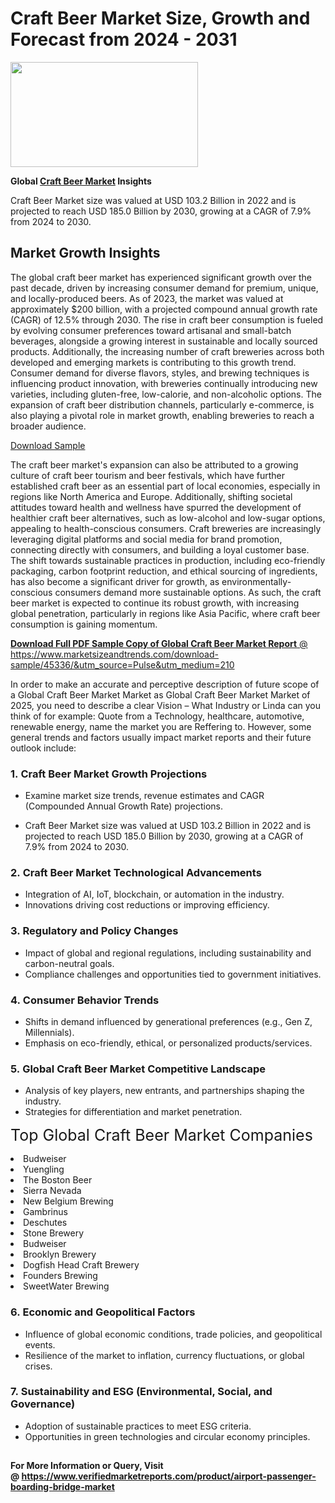 <H1>Craft Beer Market Size, Growth and Forecast from 2024 - 2031</H1><img class="aligncenter size-medium wp-image-584254" src="https://thirdeyenews.in/wp-content/uploads/2024/09/Global-Market-Research-300x168.jpeg" alt="" width="300" height="168" /><p><strong>Global&nbsp;<a href="https://www.marketsizeandtrends.com/download-sample/45336/&amp;utm_source=Pulse&amp;utm_medium=210">Craft Beer Market</a> Insights</strong></p><p>Craft Beer Market size was valued at USD 103.2 Billion in 2022 and is projected to reach USD 185.0 Billion by 2030, growing at a CAGR of 7.9% from 2024 to 2030.</p><p><h2>Market Growth Insights</h2> <p>The global craft beer market has experienced significant growth over the past decade, driven by increasing consumer demand for premium, unique, and locally-produced beers. As of 2023, the market was valued at approximately $200 billion, with a projected compound annual growth rate (CAGR) of 12.5% through 2030. The rise in craft beer consumption is fueled by evolving consumer preferences toward artisanal and small-batch beverages, alongside a growing interest in sustainable and locally sourced products. Additionally, the increasing number of craft breweries across both developed and emerging markets is contributing to this growth trend. Consumer demand for diverse flavors, styles, and brewing techniques is influencing product innovation, with breweries continually introducing new varieties, including gluten-free, low-calorie, and non-alcoholic options. The expansion of craft beer distribution channels, particularly e-commerce, is also playing a pivotal role in market growth, enabling breweries to reach a broader audience.</p> <p><a href="#">Download Sample</a></p> <p>The craft beer market's expansion can also be attributed to a growing culture of craft beer tourism and beer festivals, which have further established craft beer as an essential part of local economies, especially in regions like North America and Europe. Additionally, shifting societal attitudes toward health and wellness have spurred the development of healthier craft beer alternatives, such as low-alcohol and low-sugar options, appealing to health-conscious consumers. Craft breweries are increasingly leveraging digital platforms and social media for brand promotion, connecting directly with consumers, and building a loyal customer base. The shift towards sustainable practices in production, including eco-friendly packaging, carbon footprint reduction, and ethical sourcing of ingredients, has also become a significant driver for growth, as environmentally-conscious consumers demand more sustainable options. As such, the craft beer market is expected to continue its robust growth, with increasing global penetration, particularly in regions like Asia Pacific, where craft beer consumption is gaining momentum.</p> <p><a href="#"></p><p><span class=""><strong>Download Full PDF Sample Copy of Global Craft Beer Market Report</strong> @ <a href="https://www.marketsizeandtrends.com/download-sample/45336/&amp;utm_source=Pulse&amp;utm_medium=210" target="_blank">https://www.marketsizeandtrends.com/download-sample/45336/&amp;utm_source=Pulse&amp;utm_medium=210</a></span></p><p>In order to make an accurate and perceptive description of future scope of a Global&nbsp;Craft Beer Market Market as Global&nbsp;Craft Beer Market Market of 2025, you need to describe a clear Vision &ndash; What Industry or Linda can you think of for example: Quote from a Technology, healthcare, automotive, renewable energy, name the market you are Reffering to. However, some general trends and factors usually impact market reports and their future outlook include:</p><h3>1.&nbsp;<strong>Craft Beer Market Growth Projections</strong></h3><ul><li>Examine market size trends, revenue estimates and CAGR (Compounded Annual Growth Rate) projections.</li><li><p>Craft Beer Market size was valued at USD 103.2 Billion in 2022 and is projected to reach USD 185.0 Billion by 2030, growing at a CAGR of 7.9% from 2024 to 2030.</p></li></ul><h3>2.&nbsp;<strong>Craft Beer Market Technological Advancements</strong></h3><ul><li>Integration of AI, IoT, blockchain, or automation in the industry.</li><li>Innovations driving cost reductions or improving efficiency.</li></ul><h3>3.&nbsp;<strong>Regulatory and Policy Changes</strong></h3><ul><li>Impact of global and regional regulations, including sustainability and carbon-neutral goals.</li><li>Compliance challenges and opportunities tied to government initiatives.</li></ul><h3>4.&nbsp;<strong>Consumer Behavior Trends</strong></h3><ul><li>Shifts in demand influenced by generational preferences (e.g., Gen Z, Millennials).</li><li>Emphasis on eco-friendly, ethical, or personalized products/services.</li></ul><h3>5.&nbsp;<strong>Global Craft Beer Market Competitive Landscape</strong></h3><ul><li>Analysis of key players, new entrants, and partnerships shaping the industry.</li><li>Strategies for differentiation and market penetration.</li></ul><p data-pm-slice="1 1 []"><span style="color: inherit; font-family: inherit; font-size: 25px;">Top Global Craft Beer Market Companies</span></p><div class="" data-test-id=""><p><li>Budweiser</li><li> Yuengling</li><li> The Boston Beer</li><li> Sierra Nevada</li><li> New Belgium Brewing</li><li> Gambrinus</li><li> Deschutes</li><li> Stone Brewery</li><li> Budweiser</li><li> Brooklyn Brewery</li><li> Dogfish Head Craft Brewery</li><li> Founders Brewing</li><li> SweetWater Brewing</li></p></div><h3>6.&nbsp;<strong>Economic and Geopolitical Factors</strong></h3><ul><li>Influence of global economic conditions, trade policies, and geopolitical events.</li><li>Resilience of the market to inflation, currency fluctuations, or global crises.</li></ul><h3>7.&nbsp;<strong>Sustainability and ESG (Environmental, Social, and Governance)</strong></h3><ul><li>Adoption of sustainable practices to meet ESG criteria.</li><li>Opportunities in green technologies and circular economy principles.</li></ul><h2><strong style="font-size: 14px;">For More Information or Query, Visit @&nbsp;</strong><a style="background-color: #ffffff; font-size: 14px;" href="https://www.marketsizeandtrends.com/report/craft-beer-market/" target="_blank">https://www.verifiedmarketreports.com/product/airport-passenger-boarding-bridge-market</a></h2>
